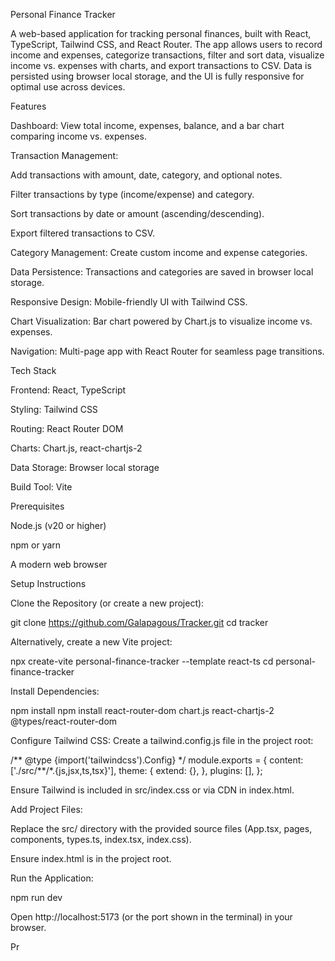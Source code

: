 Personal Finance Tracker

A web-based application for tracking personal finances, built with React, TypeScript, Tailwind CSS, and React Router. The app allows users to record income and expenses, categorize transactions, filter and sort data, visualize income vs. expenses with charts, and export transactions to CSV. Data is persisted using browser local storage, and the UI is fully responsive for optimal use across devices.

Features

Dashboard: View total income, expenses, balance, and a bar chart comparing income vs. expenses.

Transaction Management:

Add transactions with amount, date, category, and optional notes.

Filter transactions by type (income/expense) and category.

Sort transactions by date or amount (ascending/descending).

Export filtered transactions to CSV.

Category Management: Create custom income and expense categories.

Data Persistence: Transactions and categories are saved in browser local storage.

Responsive Design: Mobile-friendly UI with Tailwind CSS.

Chart Visualization: Bar chart powered by Chart.js to visualize income vs. expenses.

Navigation: Multi-page app with React Router for seamless page transitions.

Tech Stack

Frontend: React, TypeScript

Styling: Tailwind CSS

Routing: React Router DOM

Charts: Chart.js, react-chartjs-2

Data Storage: Browser local storage

Build Tool: Vite

Prerequisites

Node.js (v20 or higher)

npm or yarn

A modern web browser

Setup Instructions

Clone the Repository (or create a new project):

git clone https://github.com/Galapagous/Tracker.git
cd tracker

Alternatively, create a new Vite project:

npx create-vite personal-finance-tracker --template react-ts
cd personal-finance-tracker

Install Dependencies:

npm install
npm install react-router-dom chart.js react-chartjs-2 @types/react-router-dom

Configure Tailwind CSS: Create a tailwind.config.js file in the project root:

/** @type {import('tailwindcss').Config} \*/
module.exports = {
content: ['./src/**/\*.{js,jsx,ts,tsx}'],
theme: {
extend: {},
},
plugins: [],
};

Ensure Tailwind is included in src/index.css or via CDN in index.html.

Add Project Files:

Replace the src/ directory with the provided source files (App.tsx, pages, components, types.ts, index.tsx, index.css).

Ensure index.html is in the project root.

Run the Application:

npm run dev

Open http://localhost:5173 (or the port shown in the terminal) in your browser.

Pr
